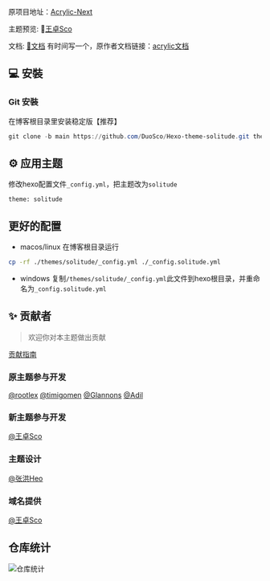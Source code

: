 原项目地址：[Acrylic-Next](https://github.com/hexo-theme-Acrylic/Hexo-Theme-Acrylic-Next)

主题预览: 👋[王卓Sco](https://acrylic-next.sondy.top/)

文档: [📖文档](/) 有时间写一个，原作者文档链接：[acrylic文档](https://next-docs.acrylic.org.cn/)

## 💻 安裝

### Git 安裝

在博客根目录里安装稳定版【推荐】

```powershell
git clone -b main https://github.com/DuoSco/Hexo-theme-solitude.git themes/solitude
```

## ⚙ 应用主题

修改hexo配置文件`_config.yml`，把主题改为`solitude`

```
theme: solitude
```

## 更好的配置
- macos/linux
  在博客根目录运行
```bash
cp -rf ./themes/solitude/_config.yml ./_config.solitude.yml
```
- windows
  复制```/themes/solitude/_config.yml```此文件到hexo根目录，并重命名为```_config.solitude.yml```

## ✨ 贡献者
> 欢迎你对本主题做出贡献

[贡献指南](https://opensource.guide/zh-hans/how-to-contribute/#%E5%A6%82%E4%BD%95%E6%8F%90%E4%BA%A4%E8%B4%A1%E7%8C%AE)

### 原主题参与开发
[@rootlex](https://github.com/rootlexme)
[@timigomen](https://github.com/timigomen)
[@Glannons](https://github.com/Glannons)
[@Adil](https://github.com/adil-zhang)
### 新主题参与开发
[@王卓Sco](https://github.com/wleelw)
### 主题设计
[@张洪Heo](https://github.com/zhheo)
### 域名提供
[@王卓Sco](https://github.com/wleelw)

## 仓库统计
![仓库统计](https://repobeats.axiom.co/api/embed/75ec216f1d0b289e1b6a92f585342f3eeeeb0fdd.svg "Repobeats analytics image")
